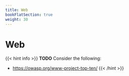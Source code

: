 ```yaml
---
title: Web
bookFlatSection: true
weight: 30
---
```


# Web

{{< hint info >}}
**TODO** Consider the following:
- https://owasp.org/www-project-top-ten/
{{< /hint >}}
